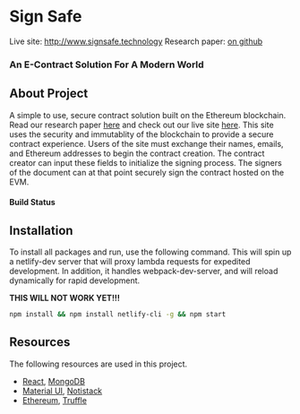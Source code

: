 # Sign Safe
Live site: http://www.signsafe.technology
Research paper: [on github](https://github.com/tc30/sign-safe/blob/master/A_Document_Contract_Solution_For_A_Modern_World.pdf)

### An E-Contract Solution For A Modern World

## About Project

A simple to use, secure contract solution built on the Ethereum blockchain. Read our research paper [here](https://github.com/tc30/sign-safe/blob/master/A_Document_Contract_Solution_For_A_Modern_World.pdf) and check out our live site 
[here](http://www.signsafe.technology). This site uses the security and immutablity of the blockchain to
provide a secure contract experience. Users of the site must exchange their names, emails, and Ethereum addresses to 
begin the contract creation. The contract creator can input these fields to initialize the signing process. The signers 
of the document can at that point securely sign the contract hosted on the EVM.

#### Build Status


## Installation

To install all packages and run, use the following command. This will spin up a netlify-dev server that will proxy 
lambda requests for expedited development. In addition, it handles webpack-dev-server, and will reload dynamically for 
rapid development.

**THIS WILL NOT WORK YET!!!**
```bash
npm install && npm install netlify-cli -g && npm start
```

## Resources

The following resources are used in this project.

* [React](https://reactjs.org/), [MongoDB](https://www.mongodb.com/)
* [Material UI](https://material-ui.com/), [Notistack](https://github.com/iamhosseindhv/notistack)
* [Ethereum](), [Truffle]()
